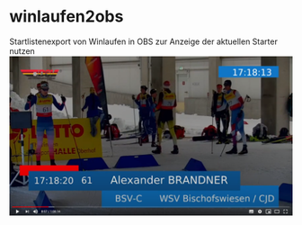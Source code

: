 # winlaufen2obs
Startlistenexport von Winlaufen in OBS zur Anzeige der aktuellen Starter nutzen
![Screenshot](Screenshot_texteinblendung.png)
